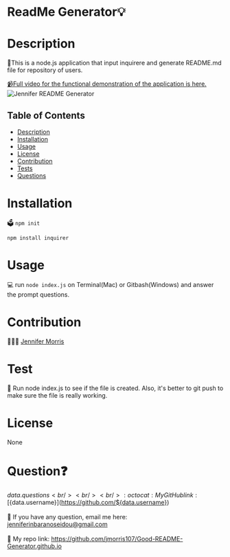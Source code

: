# ReadMe Generator💡
  
  
  
  # Description
  📝This is a node.js application that input inquirere and generate README.md file for repository of users. 

   <a href="https://youtu.be/-Ppu15HnsMo">📹Full video for the functional demonstration of the application is here.</a>
  <a><img src="./src/jennifer.readme.gif" alt="Jennifer README Generator" style="max-width:100%;"></a>

  ## Table of Contents
  - [Description](#description)
  - [Installation](#installation)
  - [Usage](#usage)
  - [License](#license)
  - [Contribution](#contribution)
  - [Tests](#tests)
  - [Questions](#questions)

  # Installation
  🗳
  <code>npm init</code>

  <code>npm install inquirer</code>
  
  # Usage
  💻
  run <code>node index.js</code>  on Terminal(Mac) or Gitbash(Windows) and answer the prompt questions.
  # Contribution
  👩🏻‍💻
 <a href="https://github.com/jmorris107">Jennifer Morris</a>
  # Test
  🧩
  Run node index.js to see if the file is created. Also, it's better to git push to make sure the file is really working.
  # License
  
  None

  # Question❓
  ${data.questions}<br />
<br />
  <br />
:octocat: My GitHub link: [${data.username}](https://github.com/${data.username})<br />
<br />
 📩 If you have any question, email me here: jenniferinbaranoseidou@gmail.com<br /><br />
 📠 My repo link: https://github.com/jmorris107/Good-README-Generator.github.io</li>
 
